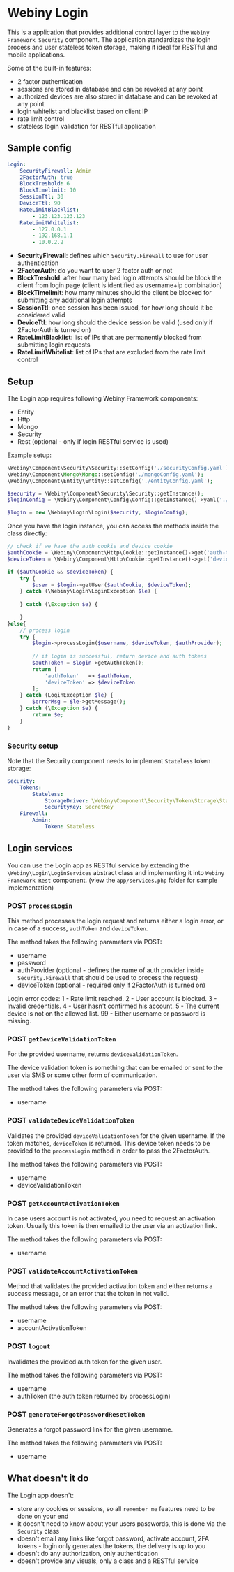 Webiny Login
================

This is a application that provides additional control layer to the `Webiny Framework Security` component.
The application standardizes the login process and user stateless token storage, making it ideal for RESTful and mobile applications.

Some of the built-in features:
- 2 factor authentication
- sessions are stored in database and can be revoked at any point
- authorized devices are also stored in database and can be revoked at any point
- login whitelist and blacklist based on client IP
- rate limit control
- stateless login validation for RESTful application

## Sample config

```yaml
Login:
    SecurityFirewall: Admin
    2FactorAuth: true
    BlockTreshold: 6
    BlockTimelimit: 10
    SessionTtl: 30
    DeviceTtl: 90
    RateLimitBlacklist:
        - 123.123.123.123
    RateLimitWhitelist:
        - 127.0.0.1
        - 192.168.1.1
        - 10.0.2.2
```

- **SecurityFirewall**: defines which `Security.Firewall` to use for user authentication
- **2FactorAuth**: do you want to user 2 factor auth or not
- **BlockTreshold**: after how many bad login attempts should be block the client from login page (client is identified as username+ip combination)
- **BlockTimelimit**: how many minutes should the client be blocked for submitting any additional login attempts
- **SessionTtl**: once session has been issued, for how long should it be considered valid
- **DeviceTtl**: how long should the device session be valid (used only if 2FactorAuth is turned on)
- **RateLimitBlacklist**: list of IPs that are permanently blocked from submitting login requests
- **RateLimitWhitelist**: list of IPs that are excluded from the rate limit control

## Setup

The Login app requires following Webiny Framework components:
- Entity
- Http
- Mongo
- Security
- Rest (optional - only if login RESTful service is used)

Example setup:

```php
\Webiny\Component\Security\Security::setConfig('./securityConfig.yaml');
\Webiny\Component\Mongo\Mongo::setConfig('./mongoConfig.yaml');
\Webiny\Component\Entity\Entity::setConfig('./entityConfig.yaml');

$security = \Webiny\Component\Security\Security::getInstance();
$loginConfig = \Webiny\Component\Config\Config::getInstance()->yaml('./loginConfig.yaml');

$login = new \Webiny\Login\Login($security, $loginConfig);
```

Once you have the login instance, you can access the methods inside the class directly:

```php
// check if we have the auth cookie and device cookie
$authCookie = \Webiny\Component\Http\Cookie::getInstance()->get('auth-token');
$deviceToken = \Webiny\Component\Http\Cookie::getInstance()->get('device-token');

if ($authCookie && $deviceToken) {
    try {
        $user = $login->getUser($authCookie, $deviceToken);
    } catch (\Webiny\Login\LoginException $le) {
        
    } catch (\Exception $e) {
        
    }
}else{
    // process login
    try {
        $login->processLogin($username, $deviceToken, $authProvider);
    
        // if login is successful, return device and auth tokens
        $authToken = $login->getAuthToken();
        return [
            'authToken'   => $authToken,
            'deviceToken' => $deviceToken
        ];
    } catch (LoginException $le) {
        $errorMsg = $le->getMessage();
    } catch (\Exception $e) {
        return $e;
    }
}
```

### Security setup

Note that the Security component needs to implement `Stateless` token storage:

```yaml
Security:
    Tokens:
        Stateless:
            StorageDriver: \Webiny\Component\Security\Token\Storage\Stateless # storage driver needs to be set to stateless
            SecurityKey: SecretKey
    Firewall:
        Admin:
            Token: Stateless
```

## Login services

You can use the Login app as RESTful service by extending the `\Webiny\Login\LoginServices` abstract class and implementing 
it into `Webiny Framework Rest` component. (view the `app/services.php` folder for sample implementation)

### POST `processLogin`

This method processes the login request and returns either a login error, or in case of a success, `authToken` and `deviceToken`.

The method takes the following parameters via POST:
- username
- password
- authProvider (optional - defines the name of auth provider inside `Security.Firewall` that should be used to process the request)
- deviceToken (optional - required only if 2FactorAuth is turned on)

Login error codes:
1 - Rate limit reached.
2 - User account is blocked.
3 - Invalid credentials.
4 - User hasn't confirmed his account.
5 - The current device is not on the allowed list.
99 - Either username or password is missing.

### POST `getDeviceValidationToken`

For the provided username, returns `deviceValidationToken`.

The device validation token is something that can be emailed or sent to the user via SMS or some other form of communication.

The method takes the following parameters via POST:
- username

### POST `validateDeviceValidationToken`

Validates the provided `deviceValidationToken` for the given username. If the token matches, `deviceToken` is returned.
This device token needs to be provided to the `processLogin` method in order to pass the 2FactorAuth.

The method takes the following parameters via POST:
- username
- deviceValidationToken

### POST `getAccountActivationToken`

In case users account is not activated, you need to request an activation token.
Usually this token is then emailed to the user via an activation link.

The method takes the following parameters via POST:
- username

### POST `validateAccountActivationToken`

Method that validates the provided activation token and either returns a success message, or an error that the token in not valid.

The method takes the following parameters via POST:
- username
- accountActivationToken

### POST `logout`

Invalidates the provided auth token for the given user.

The method takes the following parameters via POST:
- username
- authToken (the auth token returned by processLogin)

### POST `generateForgotPasswordResetToken`

Generates a forgot password link for the given username.

The method takes the following parameters via POST:
- username


## What doesn't it do

The Login app doesn't: 
- store any cookies or sessions, so all `remember me` features need to be done on your end
- it doesn't need to know about your users passwords, this is done via the `Security` class
- doesn't email any links like forgot password, activate account, 2FA tokens - login only generates the tokens, the delivery is up to you
- doesn't do any authorization, only authentication
- doesn't provide any visuals, only a class and a RESTful service
